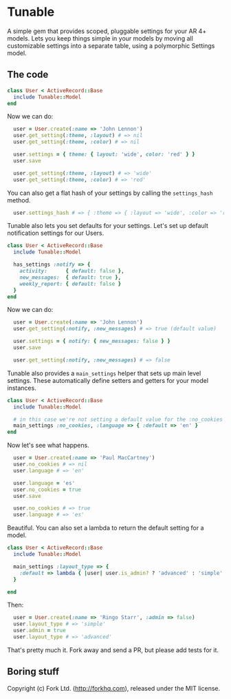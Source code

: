 Tunable
=======

A simple gem that provides scoped, pluggable settings for your AR 4+ models. Lets you keep things simple in your models by moving all customizable settings into a separate table, using a polymorphic Settings model. 

The code
--------

``` rb
class User < ActiveRecord::Base
  include Tunable::Model
end
```

Now we can do:

``` rb
  user = User.create(:name => 'John Lennon')
  user.get_setting(:theme, :layout) # => nil
  user.get_setting(:theme, :color) # => nil

  user.settings = { theme: { layout: 'wide', color: 'red' } }
  user.save

  user.get_setting(:theme, :layout) # => 'wide'
  user.get_setting(:theme, :color) # => 'red'
```

You can also get a flat hash of your settings by calling the `settings_hash` method.

``` rb
  user.settings_hash # => { :theme => { :layout => 'wide', :color => 'red' } }
```

Tunable also lets you set defaults for your settings. Let's set up default notification settings for our Users. 

``` rb
class User < ActiveRecord::Base
  include Tunable::Model

  has_settings :notify => {
    activity:      { default: false },
    new_messages:  { default: true },
    weekly_report: { default: false }
  }
end
```

Now we can do:

``` rb
  user = User.create(:name => 'John Lennon')
  user.get_setting(:notify, :new_messages) # => true (default value)

  user.settings = { notify: { new_messages: false } }
  user.save

  user.get_setting(:notify, :new_messages) # => false
```

Tunable also provides a `main_settings` helper that sets up main level settings. These automatically define setters and getters for your model instances.

``` rb
class User < ActiveRecord::Base
  include Tunable::Model

  # in this case we're not setting a default value for the :no_cookies setting
  main_settings :no_cookies, :language => { :default => 'en' }
end
```

Now let's see what happens.

``` rb
  user = User.create(:name => 'Paul MacCartney')
  user.no_cookies # => nil
  user.language # => 'en'

  user.language = 'es'
  user.no_cookies = true
  user.save

  user.no_cookies # => true
  user.language # => 'es'
```

Beautiful. You can also set a lambda to return the default setting for a model.


``` rb
class User < ActiveRecord::Base
  include Tunable::Model

  main_settings :layout_type => {
    :default => lambda { |user| user.is_admin? ? 'advanced' : 'simple' }
  }

end
```

Then:

``` rb
  user = User.create(:name => 'Ringo Starr', :admin => false)
  user.layout_type # => 'simple'
  user.admin = true
  user.layout_type # => 'advanced'
```

That's pretty much it. Fork away and send a PR, but please add tests for it.

Boring stuff
------------

Copyright (c) Fork Ltd. (http://forkhq.com), released under the MIT license.
